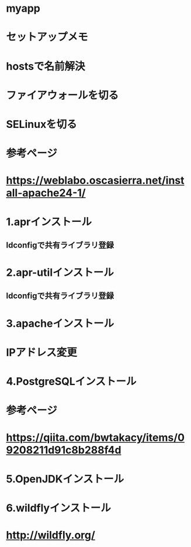 # myapp
# セットアップメモ
# hostsで名前解決
# ファイアウォールを切る
# SELinuxを切る
# 参考ページ
# https://weblabo.oscasierra.net/install-apache24-1/
# 1.aprインストール
## ldconfigで共有ライブラリ登録
# 2.apr-utilインストール
## ldconfigで共有ライブラリ登録
# 3.apacheインストール
# IPアドレス変更
# 4.PostgreSQLインストール
# 参考ページ
# https://qiita.com/bwtakacy/items/09208211d91c8b288f4d
# 5.OpenJDKインストール
# 6.wildflyインストール
# http://wildfly.org/
